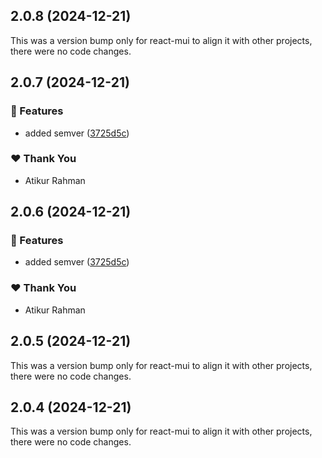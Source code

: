 ## 2.0.8 (2024-12-21)

This was a version bump only for react-mui to align it with other projects, there were no code changes.

## 2.0.7 (2024-12-21)

### 🚀 Features

- added semver ([3725d5c](https://github.com/atikassam/qlogic/commit/3725d5c))

### ❤️ Thank You

- Atikur Rahman

## 2.0.6 (2024-12-21)

### 🚀 Features

- added semver ([3725d5c](https://github.com/atikassam/qlogic/commit/3725d5c))

### ❤️ Thank You

- Atikur Rahman

## 2.0.5 (2024-12-21)

This was a version bump only for react-mui to align it with other projects, there were no code changes.

## 2.0.4 (2024-12-21)

This was a version bump only for react-mui to align it with other projects, there were no code changes.
